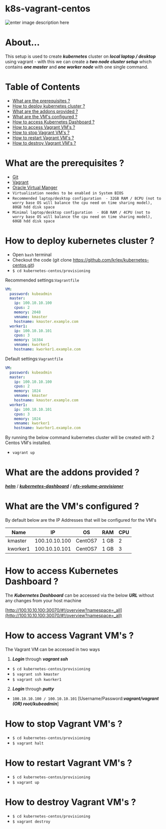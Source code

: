 # k8s-vagrant-centos
![enter image description here](https://lh3.googleusercontent.com/u-UVCZJHQiRnsgebzsHX6igGyEBSrwCCqwM9wSgchqnygIIJRtwkYFMaVmWVJdQ4kHKDWMLnQ0QkiQ)

# About...

This setup is used to create ***kubernetes*** cluster on  ***local laptop / desktop*** using vagrant - with this we can create a ***two node cluster setup*** which contains ***one master*** and ***one worker node*** with one single command.


# Table of Contents

* [What are the prerequisites ?](#prerequisites)
* [How to deploy kubernetes cluster ?](#deploy)
* [What are the addons provided ?](#addons)
* [What are the VM's configured ?](#configuration)
* [How to access Kubernetes Dashboard ?](#dashboard)
* [How to access Vagrant VM's ?](#access)
* [How to stop Vagrant VM's ?](#stop)
* [How to restart Vagrant VM's ?](#restart)
* [How to destroy Vagrant VM's ?](#destroy)


<a id="prerequisites"></a>
# What are the prerequisites ?
* [Git](https://git-scm.com/downloads "Git")
* [Vagrant](https://www.vagrantup.com/downloads.html "Vagrant")
* [Oracle Virtual Manger](https://www.oracle.com/technetwork/server-storage/virtualbox/downloads/index.html "Oracle Virtual Manger")
* `Virtualization needes to be enabled in System BIOS`
* `Recommended laptop/desktop configuration  - 32GB RAM / 8CPU (not to worry base OS will balance the cpu need on time sharing model), 80GB hdd disk space`
* `Minimal laptop/desktop configuration  - 8GB RAM / 4CPU (not to worry base OS will balance the cpu need on time sharing model), 60GB hdd disk space`




<a id="deploy"></a>
# How to deploy kubernetes cluster ?
* Open `bash` terminal
* Checkout the code  (git clone https://github.com/krlex/kubernetes-centos.git)
* `$ cd kubernetes-centos/provisioning`

Recommended settings:`Vagrantfile`
```yaml
VM:
  password: kubeadmin
  master:
    ip: 100.10.10.100
    cpus: 2
    memory: 2048
    vmname: kmaster
    hostname: kmaster.example.com
  worker1:
    ip: 100.10.10.101
    cpus: 3
    memory: 16384
    vmname: kworker1
    hostname: kworker1.example.com
```

Default settings:`Vagrantfile`
```yaml
VM:
  password: kubeadmin
  master:
    ip: 100.10.10.100
    cpus: 2
    memory: 1024
    vmname: kmaster
    hostname: kmaster.example.com
  worker1:
    ip: 100.10.10.101
    cpus: 3
    memory: 1024
    vmname: kworker1
    hostname: kworker1.example.com
```


By running the below command kubernetes cluster will be created with 2 Centos VM's installed.

* `vagrant up`



<a id="addons"></a>
# What are the addons provided ?
[***helm***](https://helm.sh/docs/install/) /  [***kubernetes-dashboard***](https://github.com/helm/charts/tree/master/stable/kubernetes-dashboard) / [***nfs-volume-provisioner***](https://github.com/helm/charts/tree/master/stable/nfs-client-provisioner)

<a id="configuration"></a>
# What are the VM's configured ?
By default below are the IP Addresses that will be configured for the VM's

Name|IP|OS|RAM|CPU|
|----|----|----|----|----|
kmaster  |100.10.10.100|CentOS7|1 GB|2|
kworker1 |100.10.10.101|CentOS7|1 GB|3|


<a id="dashboard"></a>
# How to access Kubernetes Dashboard ?
The ***Kubernetes Dashboard*** can be accessed via the below ***URL*** without any changes from your host machine

[http://100.10.10.100:30070/#!/overview?namespace=_all](http://100.10.10.100:30070/#!/overview?namespace=_all)


<a id="access"></a>
# How to access Vagrant VM's ?

The Vagrant VM can be accessed in two ways

1) ***Login*** through ***vagrant ssh***
* `$ cd kubernetes-centos/provisioning`
* `$ vagrant ssh kmaster`
* `$ vagrant ssh kworker1`

2) ***Login*** through ***putty***
* `100.10.10.100 / 100.10.10.101` [Username/Password:***vagrant/vagrant (OR) root/kubeadmin***]


<a id="stop"></a>
# How to stop Vagrant VM's ?
* `$ cd kubernetes-centos/provisioning`
* `$ vagrant halt`

<a id="restart"></a>
# How to restart Vagrant VM's ?
* `$ cd kubernetes-centos/provisioning`
* `$ vagrant up`

<a id="destroy"></a>
# How to destroy Vagrant VM's ?
* `$ cd kubernetes-centos/provisioning`
* `$ vagrant destroy`
